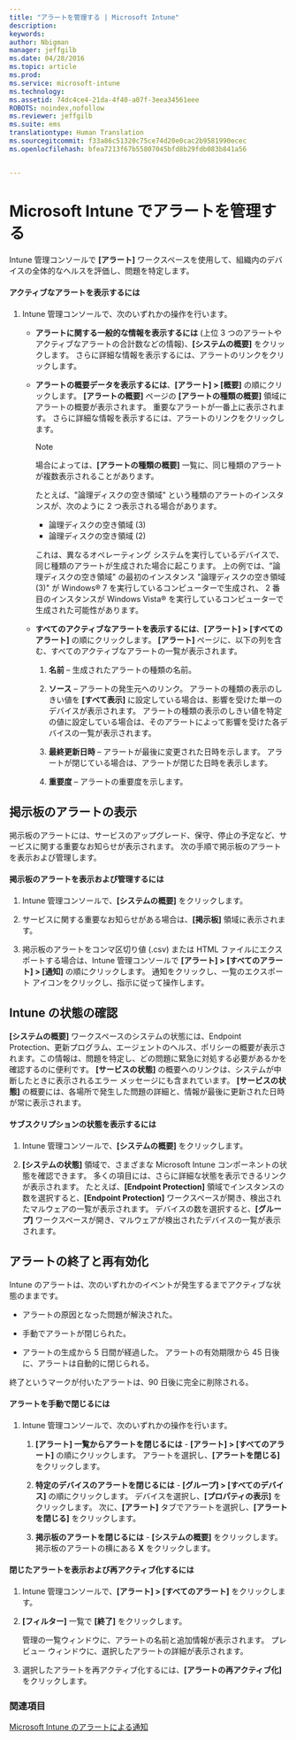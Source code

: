 ```yaml
---
title: "アラートを管理する | Microsoft Intune"
description: 
keywords: 
author: Nbigman
manager: jeffgilb
ms.date: 04/28/2016
ms.topic: article
ms.prod: 
ms.service: microsoft-intune
ms.technology: 
ms.assetid: 74dc4ce4-21da-4f40-a07f-3eea34561eee
ROBOTS: noindex,nofollow
ms.reviewer: jeffgilb
ms.suite: ems
translationtype: Human Translation
ms.sourcegitcommit: f33a86c51320c75ce74d20e0cac2b9581990ecec
ms.openlocfilehash: bfea7213f67b55807045bfd8b29fdb083b841a56


---
```


# Microsoft Intune でアラートを管理する
Intune 管理コンソールで **[アラート]** ワークスペースを使用して、組織内のデバイスの全体的なヘルスを評価し、問題を特定します。

#### アクティブなアラートを表示するには

1.  Intune 管理コンソールで、次のいずれかの操作を行います。

    -   **アラートに関する一般的な情報を表示するには** (上位 3 つのアラートやアクティブなアラートの合計数などの情報)、**[システムの概要]** をクリックします。 さらに詳細な情報を表示するには、アラートのリンクをクリックします。

    -   **アラートの概要データを表示するには**、**[アラート] &gt; [概要]** の順にクリックします。 **[アラートの概要]** ページの **[アラートの種類の概要]** 領域にアラートの概要が表示されます。 重要なアラートが一番上に表示されます。 さらに詳細な情報を表示するには、アラートのリンクをクリックします。

        > [!NOTE]
        > 場合によっては、**[アラートの種類の概要]** 一覧に、同じ種類のアラートが複数表示されることがあります。
        > 
        > たとえば、"論理ディスクの空き領域" という種類のアラートのインスタンスが、次のように 2 つ表示される場合があります。
        > 
        > -   論理ディスクの空き領域 (3)
        > -   論理ディスクの空き領域 (2)
        > 
        > これは、異なるオペレーティング システムを実行しているデバイスで、同じ種類のアラートが生成された場合に起こります。 上の例では、"論理ディスクの空き領域" の最初のインスタンス "論理ディスクの空き領域 (3)" が Windows® 7 を実行しているコンピューターで生成され、 2 番目のインスタンスが Windows Vista® を実行しているコンピューターで生成された可能性があります。

    -   **すべてのアクティブなアラートを表示するには**、**[アラート] &gt; [すべてのアラート]** の順にクリックします。 **[アラート]** ページに、以下の列を含む、すべてのアクティブなアラートの一覧が表示されます。

        1.  **名前** – 生成されたアラートの種類の名前。

        2.  **ソース** – アラートの発生元へのリンク。 アラートの種類の表示のしきい値を **[すべて表示]** に設定している場合は、影響を受けた単一のデバイスが表示されます。 アラートの種類の表示のしきい値を特定の値に設定している場合は、そのアラートによって影響を受けた各デバイスの一覧が表示されます。

        3.  **最終更新日時** – アラートが最後に変更された日時を示します。 アラートが閉じている場合は、アラートが閉じた日時を表示します。

        4.  **重要度** – アラートの重要度を示します。

## 掲示板のアラートの表示
掲示板のアラートには、サービスのアップグレード、保守、停止の予定など、サービスに関する重要なお知らせが表示されます。 次の手順で掲示板のアラートを表示および管理します。

#### 掲示板のアラートを表示および管理するには

1.  Intune 管理コンソールで、**[システムの概要]** をクリックします。

2.  サービスに関する重要なお知らせがある場合は、**[掲示板]** 領域に表示されます。

3.  掲示板のアラートをコンマ区切り値 (.csv) または HTML ファイルにエクスポートする場合は、Intune 管理コンソールで **[アラート] &gt; [すべてのアラート] &gt; [通知]** の順にクリックします。 通知をクリックし、一覧のエクスポート アイコンをクリックし、指示に従って操作します。

## Intune の状態の確認
**[システムの概要]** ワークスペースのシステムの状態には、Endpoint Protection、更新プログラム、エージェントのヘルス、ポリシーの概要が表示されます。この情報は、問題を特定し、どの問題に緊急に対処する必要があるかを確認するのに便利です。 **[サービスの状態]** の概要へのリンクは、システムが中断したときに表示されるエラー メッセージにも含まれています。 **[サービスの状態]** の概要には、各場所で発生した問題の詳細と、情報が最後に更新された日時が常に表示されます。

#### サブスクリプションの状態を表示するには

1.  Intune 管理コンソールで、**[システムの概要]** をクリックします。

2.  **[システムの状態]** 領域で、さまざまな Microsoft Intune コンポーネントの状態を確認できます。 多くの項目には、さらに詳細な状態を表示できるリンクが表示されます。 たとえば、**[Endpoint Protection]** 領域でインスタンスの数を選択すると、**[Endpoint Protection]** ワークスペースが開き、検出されたマルウェアの一覧が表示されます。 デバイスの数を選択すると、**[グループ]** ワークスペースが開き、マルウェアが検出されたデバイスの一覧が表示されます。

## アラートの終了と再有効化
Intune のアラートは、次のいずれかのイベントが発生するまでアクティブな状態のままです。

-   アラートの原因となった問題が解決された。

-   手動でアラートが閉じられた。

-   アラートの生成から 5 日間が経過した。 アラートの有効期限から 45 日後に、アラートは自動的に閉じられる。

終了というマークが付いたアラートは、90 日後に完全に削除される。

#### アラートを手動で閉じるには

1.  Intune 管理コンソールで、次のいずれかの操作を行います。

    1.  **[アラート] 一覧からアラートを閉じるには** - **[アラート] &gt; [すべてのアラート]** の順にクリックします。 アラートを選択し、**[アラートを閉じる]** をクリックします。

    2.  **特定のデバイスのアラートを閉じるには** - **[グループ] &gt; [すべてのデバイス]** の順にクリックします。 デバイスを選択し、**[プロパティの表示]** をクリックします。 次に、**[アラート]** タブでアラートを選択し、**[アラートを閉じる]** をクリックします。

    3.  **掲示板のアラートを閉じるには** - **[システムの概要]** をクリックします。 掲示板のアラートの横にある **X** をクリックします。

#### 閉じたアラートを表示および再アクティブ化するには

1.  Intune 管理コンソールで、**[アラート] &gt; [すべてのアラート]** をクリックします。

2.  **[フィルター]** 一覧で **[終了]** をクリックします。

    管理の一覧ウィンドウに、アラートの名前と追加情報が表示されます。 プレビュー ウィンドウに、選択したアラートの詳細が表示されます。

3.  選択したアラートを再アクティブ化するには、**[アラートの再アクティブ化]** をクリックします。

### 関連項目
[Microsoft Intune のアラートによる通知](get-notified-by-alerts.md)




<!--HONumber=Jun16_HO4-->



